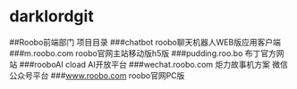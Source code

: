 # darklordgit
##Roobo前端部门 项目目录
###chatbot                 roobo聊天机器人WEB版应用客户端
###m.roobo.com             roobo官网主站移动版h5版
###pudding.roo.bo	        布丁官方网站
###rooboAI cload	          AI开放平台
###wechat.roobo.com        炬力故事机方案  微信公众号平台	
###www.roobo.com	      roobo官网PC版
